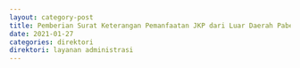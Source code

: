 ```yaml
---
layout: category-post
title: Pemberian Surat Keterangan Pemanfaatan JKP dari Luar Daerah Pabean di Dalam Daerah Pabean SKJLN
date: 2021-01-27
categories: direktori
direktori: layanan administrasi
---
```

